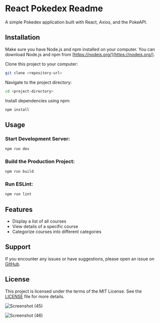 
# React Pokedex Readme

A simple Pokedex application built with React, Axios, and the PokeAPI.

## Installation

Make sure you have Node.js and npm installed on your computer. You can download Node.js and npm from [https://nodejs.org/](https://nodejs.org/).

Clone this project to your computer:

```bash
git clone <repository-url>
```

Navigate to the project directory:

```bash
cd <project-directory>
```

Install dependencies using npm:

```bash
npm install
```

## Usage

### Start Development Server:

```bash
npm run dev
```

### Build the Production Project:

```bash
npm run build
```

### Run ESLint:

```bash
npm run lint
```


## Features

- Display a list of all courses
- View details of a specific course
- Categorize courses into different categories

## Support

If you encounter any issues or have suggestions, please open an issue on [GitHub](<github-repository-url>).

## License

This project is licensed under the terms of the MIT License. See the [LICENSE](LICENSE) file for more details.

![Screenshot (45)](https://github.com/jaturongtee/PokedexProject1/assets/151636545/da067b2e-7bb4-48d8-b116-8f9c6e710b70)

![Screenshot (46)](https://github.com/jaturongtee/PokedexProject1/assets/151636545/1edad3b6-eab9-4fdf-967b-49392f6c3667)
